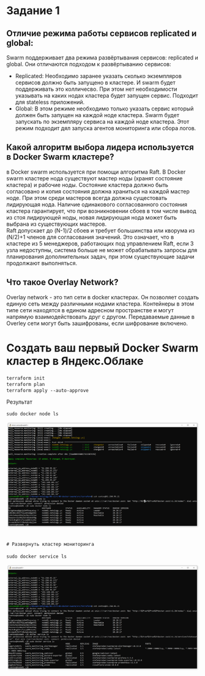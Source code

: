 # Задание 1
## Отличие режима работы сервисов replicated и global:
Swarm поддерживает два режима развёртывания сервисов: replicated и global. Они отличаются подходом к развёртыванию сервисов:  
* Replicated: Необходимо заранее указать сколько экземпляров сервисов должно быть запущено в кластере. И swarm будет поддерживать это колличесво. При этом нет необходимости указывать на каких нодах кластера будет запущен сервис. Подходит для stateless приложений.  
* Global: В этом режиме необходимо только указать сервис который должен быть запущен на каждой ноде кластера. Swarm будет запускать по экземпляру сервиса на каждой ноде кластера. Этот режим подходит дял запуска агентов мониторинга или сбора логов.  

## Какой алгоритм выбора лидера используется в Docker Swarm кластере?
в Docker swarm используется при помощи алгоритма Raft. В Docker swarm кластере нода существуют мастер ноды (хранят состояние кластера) и рабочие ноды. Состояние кластера должно быть согласовано и копия состояния должна храниться на каждой мастер ноде. При этом среди мастеров всегда должна сущестовать лидирующая нода. Наличие одинакового согласованного состояния кластера гарантирует, что при возникновении сбоев в том числе вывод из стоя лидирующей ноды, новая лидирующая нода может быть выбрана из существующих мастеров.  
Raft допускает до (N-1)/2 сбоев и требует большинства или кворума из (N/2)+1 членов для согласования значений. Это означает, что в кластере из 5 менеджеров, работающих под управлением Raft, если 3 узла недоступны, система больше не может обрабатывать запросы для планирования дополнительных задач, при этом существующие задачи продолжают выполняться.  

## Что такое Overlay Network?
Overlay network - это тип сети в docker кластерах. Он позволяет создать единую сеть между различными нодами кластера. Контейнеры в этом типе сети находятся в едином адресном пространстве и могут напрямую взаимодействовать друг с другом. Передаваемые данные в Overley сети могут быть зашифрованы, если шифрование включено. 

# Создать ваш первый Docker Swarm кластер в Яндекс.Облаке
```
terraform init
terraform plan
terraform apply --auto-approve 
```
Результат
```
sudo docker node ls
```
![task2.png](task2.png)
```

# Развернуть кластер мониторинга

sudo docker service ls
```
![task3.png](task3.png)

